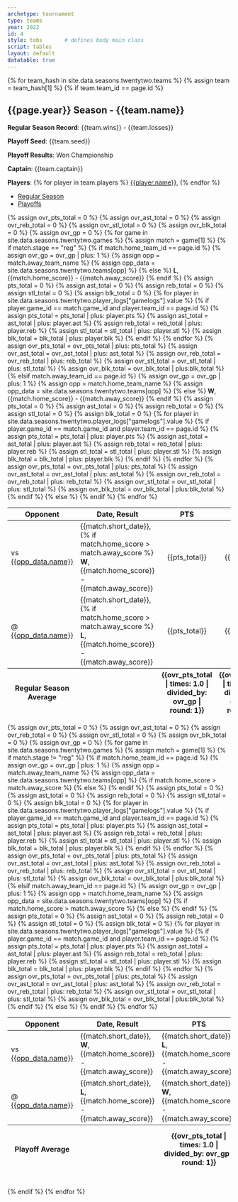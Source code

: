 ```yaml
---
archetype: tournament
type: teams
year: 2022
id: 4
style: tabs       # defines body main class
script: tables
layout: default
datatable: true
---
```

{% for team_hash in site.data.seasons.twentytwo.teams %}
{% assign team = team_hash[1] %}
{% if team.team_id == page.id %}
<h2> {{page.year}} Season - {{team.name}} </h2>
<p><b>Regular Season Record</b>: {{team.wins}} - {{team.losses}}</p>
<p><b>Playoff Seed</b>: {{team.seed}}</p>
<p><b>Playoff Results</b>: Won Championship</p>
<p><b>Captain</b>: {{team.captain}}</p>
<p><b>Players</b>: 
{% for player in team.players %}
<a href="/players/{{player.player_id}}">{{player.name}},</a>
{% endfor %}
<div>
	<ul class="nav nav-tabs" role="tablist">
        <li class="active">
            <a href="#tab-table1" data-toggle="tab">Regular Season</a>
        </li>
        <li>
            <a href="#tab-table2" data-toggle="tab">Playoffs</a>
        </li>
    </ul>
    <div class="tab-content">
        <div class="tab-pane active" id="tab-table1">
			<table class="display3">
			  <colgroup>
			      <col class="nineteen"/>
			      <col class="nineteen"/>
			      <col class="nine"/>
			      <col class="nine"/>
			      <col class="nine"/>
			      <col class="nine"/>
			      <col class="nine"/>
			  </colgroup>
			  <thead>
			    <tr>
			      <th>Opponent</th>
			      <th>Date, Result</th>
			      <th>PTS</th>
			      <th>AST</th>
			      <th>REB</th>
			      <th>STL</th>
			      <th>BLK</th>
			    </tr>
			  </thead>
			  <tbody>
				{% assign ovr_pts_total = 0 %}
				{% assign ovr_ast_total = 0 %}
				{% assign ovr_reb_total = 0 %}
				{% assign ovr_stl_total = 0 %}
				{% assign ovr_blk_total = 0 %}
				{% assign ovr_gp = 0 %}
			    {% for game in site.data.seasons.twentytwo.games %}
				    {% assign match = game[1] %}
					{% if match.stage == "reg" %}
					{% if match.home_team_id == page.id %}
					{% assign ovr_gp = ovr_gp | plus: 1 %}
					{% assign opp = match.away_team_name %}
					{% assign opp_data = site.data.seasons.twentytwo.teams[opp] %}
				    <tr>
				      <td>vs <a href="/{{page.year}}/teams/team{{opp_data.team_id}}">{{opp_data.name}}</a></td>
				      <td>{{match.short_date}}, 
					  {% if match.home_score > match.away_score %}
				      <b>W</b>, {{match.home_score}} - {{match.away_score}} </td>
				      {% else %}
				      <b>L</b>, {{match.home_score}} - {{match.away_score}} </td>
				      {% endif %}
					{% assign pts_total = 0 %}
					{% assign ast_total = 0 %}
					{% assign reb_total = 0 %}
					{% assign stl_total = 0 %}
					{% assign blk_total = 0 %}
					{% for player in site.data.seasons.twentytwo.player_logs["gamelogs"].value %}
					{% if player.game_id == match.game_id and player.team_id == page.id %}
				    {% assign pts_total = pts_total | plus: player.pts %}
				    {% assign ast_total = ast_total | plus: player.ast %}
				    {% assign reb_total = reb_total | plus: player.reb %}
				    {% assign stl_total = stl_total | plus: player.stl %}
				    {% assign blk_total = blk_total | plus: player.blk %}
					{% endif %}
					{% endfor %}
				    {% assign ovr_pts_total = ovr_pts_total | plus: pts_total %}
				    {% assign ovr_ast_total = ovr_ast_total | plus: ast_total %}
				    {% assign ovr_reb_total = ovr_reb_total | plus: reb_total %}
				    {% assign ovr_stl_total = ovr_stl_total | plus: stl_total %}
				    {% assign ovr_blk_total = ovr_blk_total | plus:blk_total %}
						<td style="text-align: center;">{{pts_total}}</td>
						<td style="text-align: center;">{{ast_total}}</td>
						<td style="text-align: center;">{{reb_total}}</td>
						<td style="text-align: center;">{{stl_total}}</td>
						<td style="text-align: center;">{{blk_total}}</td>
					</tr>
					{% elsif match.away_team_id == page.id %}
					{% assign ovr_gp = ovr_gp | plus: 1 %}
					{% assign opp = match.home_team_name %}
					{% assign opp_data = site.data.seasons.twentytwo.teams[opp] %}
				    <tr>
				      <td>@ <a href="/{{page.year}}/teams/team{{opp_data.team_id}}">{{opp_data.name}}</a></td>
				      <td>{{match.short_date}}, 
					  {% if match.home_score > match.away_score %}
				      <b>L</b>,  {{match.home_score}} - {{match.away_score}} </td>
				      {% else %}
				      <b>W</b>, {{match.home_score}} - {{match.away_score}} </td>
				      {% endif %}
					{% assign pts_total = 0 %}
					{% assign ast_total = 0 %}
					{% assign reb_total = 0 %}
					{% assign stl_total = 0 %}
					{% assign blk_total = 0 %}
					{% for player in site.data.seasons.twentytwo.player_logs["gamelogs"].value %}
					{% if player.game_id == match.game_id and player.team_id == page.id %}
				    {% assign pts_total = pts_total | plus: player.pts %}
				    {% assign ast_total = ast_total | plus: player.ast %}
				    {% assign reb_total = reb_total | plus: player.reb %}
				    {% assign stl_total = stl_total | plus: player.stl %}
				    {% assign blk_total = blk_total | plus: player.blk %}
					{% endif %}
					{% endfor %}
				    {% assign ovr_pts_total = ovr_pts_total | plus: pts_total %}
				    {% assign ovr_ast_total = ovr_ast_total | plus: ast_total %}
				    {% assign ovr_reb_total = ovr_reb_total | plus: reb_total %}
				    {% assign ovr_stl_total = ovr_stl_total | plus: stl_total %}
				    {% assign ovr_blk_total = ovr_blk_total | plus:blk_total %}
						<td style="text-align: center;">{{pts_total}}</td>
						<td style="text-align: center;">{{ast_total}}</td>
						<td style="text-align: center;">{{reb_total}}</td>
						<td style="text-align: center;">{{stl_total}}</td>
						<td style="text-align: center;">{{blk_total}}</td>
					</tr>
				    {% endif %}
					{% else %}
				    {% endif %}
			    {% endfor %}
			  </tbody>
				<tfoot style="text-align: center;">
				<tr>
				    <th>Regular Season Average</th>
				    <th></th>
				    <th>{{ovr_pts_total | times: 1.0 | divided_by: ovr_gp | round: 1}}</th>
				    <th>{{ovr_ast_total | times: 1.0 | divided_by: ovr_gp | round: 1}}</th>
				    <th>{{ovr_reb_total | times: 1.0 | divided_by: ovr_gp | round: 1}}</th>
				    <th>{{ovr_stl_total | times: 1.0 | divided_by: ovr_gp | round: 1}}</th>
				    <th>{{ovr_blk_total | times: 1.0 | divided_by: ovr_gp | round: 1}}</th>
				</tr>
				</tfoot>
			 </table>
		</div>
        <div class="tab-pane" id="tab-table2">
			<table class="display3">
			  <colgroup>
			      <col class="nineteen"/>
			      <col class="nineteen"/>
			      <col class="nine"/>
			      <col class="nine"/>
			      <col class="nine"/>
			      <col class="nine"/>
			      <col class="nine"/>
			  </colgroup>
			  <thead>
			    <tr>
			      <th>Opponent</th>
			      <th>Date, Result</th>
			      <th>PTS</th>
			      <th>AST</th>
			      <th>REB</th>
			      <th>STL</th>
			      <th>BLK</th>
			    </tr>
			  </thead>
			  <tbody>
				{% assign ovr_pts_total = 0 %}
				{% assign ovr_ast_total = 0 %}
				{% assign ovr_reb_total = 0 %}
				{% assign ovr_stl_total = 0 %}
				{% assign ovr_blk_total = 0 %}
				{% assign ovr_gp = 0 %}
			    {% for game in site.data.seasons.twentytwo.games %}
				    {% assign match = game[1] %}
					{% if match.stage != "reg" %}
					{% if match.home_team_id == page.id %}
					{% assign ovr_gp = ovr_gp | plus: 1 %}
					{% assign opp = match.away_team_name %}
					{% assign opp_data = site.data.seasons.twentytwo.teams[opp] %}
				    <tr>
				      <td>vs <a href="/{{page.year}}/teams/team{{opp_data.team_id}}">{{opp_data.name}}</a></td>
					  {% if match.home_score > match.away_score %}
				      <td>{{match.short_date}}, <b>W</b>, {{match.home_score}} - {{match.away_score}} </td>
				      {% else %}
				      <td>{{match.short_date}}, <b>L</b>, {{match.home_score}} - {{match.away_score}} </td>
				      {% endif %}
					{% assign pts_total = 0 %}
					{% assign ast_total = 0 %}
					{% assign reb_total = 0 %}
					{% assign stl_total = 0 %}
					{% assign blk_total = 0 %}
					{% for player in site.data.seasons.twentytwo.player_logs["gamelogs"].value %}
					{% if player.game_id == match.game_id and player.team_id == page.id %}
				    {% assign pts_total = pts_total | plus: player.pts %}
				    {% assign ast_total = ast_total | plus: player.ast %}
				    {% assign reb_total = reb_total | plus: player.reb %}
				    {% assign stl_total = stl_total | plus: player.stl %}
				    {% assign blk_total = blk_total | plus: player.blk %}
					{% endif %}
					{% endfor %}
				    {% assign ovr_pts_total = ovr_pts_total | plus: pts_total %}
				    {% assign ovr_ast_total = ovr_ast_total | plus: ast_total %}
				    {% assign ovr_reb_total = ovr_reb_total | plus: reb_total %}
				    {% assign ovr_stl_total = ovr_stl_total | plus: stl_total %}
				    {% assign ovr_blk_total = ovr_blk_total | plus:blk_total %}
						<td style="text-align: center;">{{pts_total}}</td>
						<td style="text-align: center;">{{ast_total}}</td>
						<td style="text-align: center;">{{reb_total}}</td>
						<td style="text-align: center;">{{stl_total}}</td>
						<td style="text-align: center;">{{blk_total}}</td>
					</tr>
					{% elsif match.away_team_id == page.id %}
					{% assign ovr_gp = ovr_gp | plus: 1 %}
					{% assign opp = match.home_team_name %}
					{% assign opp_data = site.data.seasons.twentytwo.teams[opp] %}
				    <tr>
				      <td>@ <a href="/{{page.year}}/teams/team{{opp_data.team_id}}">{{opp_data.name}}</a></td>
					  {% if match.home_score > match.away_score %}
				      <td>{{match.short_date}}, <b>L</b>,  {{match.home_score}} - {{match.away_score}} </td>
				      {% else %}
				      <td>{{match.short_date}}, <b>W</b>, {{match.home_score}} - {{match.away_score}} </td>
				      {% endif %}
					{% assign pts_total = 0 %}
					{% assign ast_total = 0 %}
					{% assign reb_total = 0 %}
					{% assign stl_total = 0 %}
					{% assign blk_total = 0 %}
					{% for player in site.data.seasons.twentytwo.player_logs["gamelogs"].value %}
					{% if player.game_id == match.game_id and player.team_id == page.id %}
				    {% assign pts_total = pts_total | plus: player.pts %}
				    {% assign ast_total = ast_total | plus: player.ast %}
				    {% assign reb_total = reb_total | plus: player.reb %}
				    {% assign stl_total = stl_total | plus: player.stl %}
				    {% assign blk_total = blk_total | plus: player.blk %}
					{% endif %}
					{% endfor %}
				    {% assign ovr_pts_total = ovr_pts_total | plus: pts_total %}
				    {% assign ovr_ast_total = ovr_ast_total | plus: ast_total %}
				    {% assign ovr_reb_total = ovr_reb_total | plus: reb_total %}
				    {% assign ovr_stl_total = ovr_stl_total | plus: stl_total %}
				    {% assign ovr_blk_total = ovr_blk_total | plus:blk_total %}
						<td style="text-align: center;">{{pts_total}}</td>
						<td style="text-align: center;">{{ast_total}}</td>
						<td style="text-align: center;">{{reb_total}}</td>
						<td style="text-align: center;">{{stl_total}}</td>
						<td style="text-align: center;">{{blk_total}}</td>
					</tr>
				    {% endif %}
					{% else %}
				    {% endif %}
			    {% endfor %}
			  </tbody>
				<tfoot style="text-align: center;">
				<tr>
				    <th>Playoff Average</th>
				    <th></th>
				    <th>{{ovr_pts_total | times: 1.0 | divided_by: ovr_gp | round: 1}}</th>
				    <th>{{ovr_ast_total | times: 1.0 | divided_by: ovr_gp | round: 1}}</th>
				    <th>{{ovr_reb_total | times: 1.0 | divided_by: ovr_gp | round: 1}}</th>
				    <th>{{ovr_stl_total | times: 1.0 | divided_by: ovr_gp | round: 1}}</th>
				    <th>{{ovr_blk_total | times: 1.0 | divided_by: ovr_gp | round: 1}}</th>
				</tr>
				</tfoot>
			 </table>
		</div>
	</div>
</div>
<br>
{% endif %}
{% endfor %}